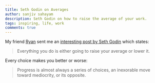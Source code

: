 ```yaml
---
title: Seth Godin on Averages
author: sanjiv sahayam
description: Seth Godin on how to raise the average of your work.
tags: inspiring, life, work
comments: true
---
```


My friend [Ryan](http://ryandrake.com) sent me an [interesting post by Seth Godin](http://sethgodin.typepad.com/seths_blog/2015/08/the-average.html) which states:

> Everything you do is either going to raise your average or lower it.

Every choice makes you better or worse:

> Progress is almost always a series of choices, an inexorable move toward mediocrity, or its opposite.